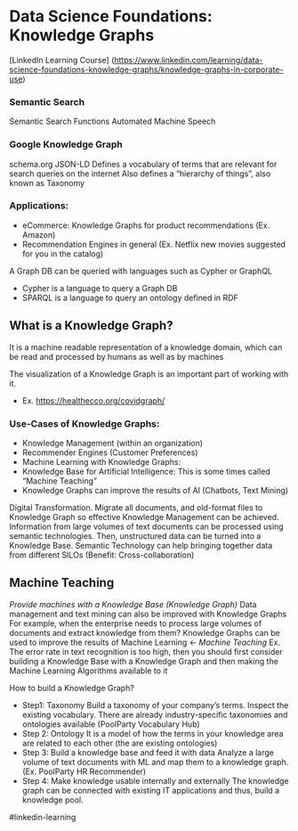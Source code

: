 # Data Science Foundations: Knowledge Graphs
[LinkedIn Learning Course]
(https://www.linkedin.com/learning/data-science-foundations-knowledge-graphs/knowledge-graphs-in-corporate-use)

### Semantic Search
Semantic Search Functions
Automated Machine Speech

### Google Knowledge Graph
schema.org
JSON-LD
Defines a vocabulary of terms that are relevant for search queries on the internet
Also defines a “hierarchy of things”, also known as Taxonomy

### Applications: 
- eCommerce: Knowledge Graphs for product recommendations (Ex. Amazon)
- Recommendation Engines in general (Ex. Netflix new movies suggested for you in the catalog)

A Graph DB can be queried with languages such as Cypher or GraphQL
- Cypher is a language to query a Graph DB
- SPARQL is a language to query an ontology defined in RDF

## What is a Knowledge Graph?
It is a machine readable representation of a knowledge domain, which can be read and processed by humans as well as by machines

The visualization of a Knowledge Graph is an important part of working with it. 
- Ex. https://healthecco.org/covidgraph/

### Use-Cases of Knowledge Graphs:
- Knowledge Management (within an organization)
- Recommender Engines (Customer Preferences)
- Machine Learning with Knowledge Graphs:
- Knowledge Base for Artificial Intelligence: This is some times called “Machine Teaching”
- Knowledge Graphs can improve the results of AI (Chatbots, Text Mining)

Digital Transformation. Migrate all documents, and old-format files to Knowledge Graph so effective Knowledge Management can be achieved.
Information from large volumes of text documents can be processed using semantic technologies. Then, unstructured data can be turned into a Knowledge Base.
Semantic Technology can help bringing together data from different SILOs (Benefit: Cross-collaboration)

## Machine Teaching
_Provide machines with a Knowledge Base (Knowledge Graph)_
Data management and text mining can also be improved with Knowledge Graphs
For example, when the enterprise needs to process large volumes of documents and extract knowledge from them?
Knowledge Graphs can be used to improve the results of Machine Learning <- *Machine Teaching*
Ex. The error rate in text recognition is too high, then you should first consider building a Knowledge Base with a Knowledge Graph and then making the Machine Learning Algorithms available to it

How to build a Knowledge Graph?
- Step1: Taxonomy
Build a taxonomy of your company’s terms. Inspect the existing vocabulary. There are already industry-specific taxonomies and ontologies available (PoolParty Vocabulary Hub)
- Step 2: Ontology
It is a model of how the terms in your knowledge area are related to each other (the are existing ontologies)
- Step 3: Build a knowledge base and feed it with data
Analyze a large volume of text documents with ML and map them to a knowledge graph. (Ex. PoolParty HR Recommender)
- Step 4: Make knowledge usable internally and externally
The knowledge graph can be connected with existing IT applications and thus, build a knowledge pool.

#linkedin-learning